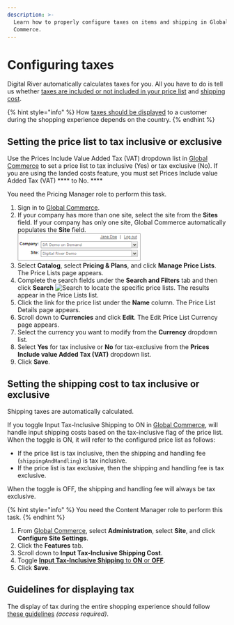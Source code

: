 ```yaml
---
description: >-
  Learn how to properly configure taxes on items and shipping in Global
  Commerce.
---
```


# Configuring taxes

Digital River automatically calculates taxes for you. All you have to do is tell us whether [taxes are included or not included in your price list](configuring-taxes.md#setting-the-price-list-to-tax-inclusive-or-exclusive) and [shipping cost](configuring-taxes.md#setting-the-shipping-cost-to-tax-inclusive-or-exclusive).&#x20;

{% hint style="info" %}
How [taxes should be displayed](configuring-taxes.md#guidelines-for-displaying-tax-1) to a customer during the shopping experience depends on the country.
{% endhint %}

## Setting the price list to tax inclusive or exclusive

Use the Prices Include Value Added Tax (VAT) dropdown list in [Global Commerce](https://gc.digitalriver.com/gc/ent/login.do) to set a price list to tax inclusive (Yes) or tax exclusive (No).  If you are using the landed costs feature, you must set Prices Include value Added Tax (VAT) **** to No. ****&#x20;

You need the Pricing Manager role to perform this task.

1. Sign in to [Global Commerce](https://gc.digitalriver.com/gc/ent/login.do).
2. If your company has more than one site, select the site from the **Sites** field. If your company has only one site, Global Commerce automatically populates the **Site** field.\
   &#x20;<img src="../../.gitbook/assets/sites.png" alt="" data-size="original">&#x20;
3. Select **Catalog**, select **Pricing & Plans**, and click **Manage Price Lists**. The Price Lists page appears.
4. Complete the search fields under the **Search and Filters** tab and then click **Search** ![Search](https://help.digitalriver.com/help/Resources/Images/Shared/search.png) to locate the specific price lists. The results appear in the Price Lists list.
5. Click the link for the price list under the **Name** column. The Price List Details page appears.
6. Scroll down to **Currencies** and click **Edit**. The Edit Price List Currency page appears.
7. Select the currency you want to modify from the **Currency** dropdown list.
8. Select **Yes** for tax inclusive or **No** for tax-exclusive from the **Prices Include value Added Tax (VAT)** dropdown list.
9. Click **Save**.

## Setting the shipping cost to tax inclusive or exclusive

Shipping taxes are automatically calculated.&#x20;

If you toggle Input Tax-Inclusive Shipping to ON in [Global Commerce](https://gc.digitalriver.com/gc/ent/login.do), will handle input shipping costs based on the tax-inclusive flag of the price list. When the toggle is ON, it will refer to the configured price list as follows:&#x20;

* If the price list is tax inclusive, then the shipping and handling fee (`shippingAndHandling`) is tax inclusive.&#x20;
* If the price list is tax exclusive, then the shipping and handling fee is tax exclusive.

When the toggle is OFF, the shipping and handling fee will always be tax exclusive.&#x20;

{% hint style="info" %}
You need the Content Manager role to perform this task.
{% endhint %}

1. From [Global Commerce](https://gc.digitalriver.com/gc/ent/login.do), select **Administration**, select **Site**, and click **Configure Site Settings**.
2. Click the **Features** tab.
3. Scroll down to **Input Tax-Inclusive Shipping Cost**.
4. Toggle [**Input Tax-Inclusive Shipping** to **ON** or **OFF**](configuring-taxes.md#guidelines-for-displaying-tax).
5. Click **Save**.

## Guidelines for displaying tax <a href="#guidelines-for-displaying-tax" id="guidelines-for-displaying-tax"></a>

The display of tax during the entire shopping experience should follow [these guidelines](https://digitalriver.service-now.com/kb?id=kb\_article\_view\&sysparm\_article=KB0010559\&sys\_kb\_id=a6423b4c1b769090f4304158dc4bcbc3\&spa=1) _(access required)_.
